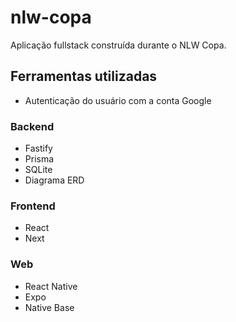 # nlw-copa

Aplicação fullstack construída durante o NLW Copa.
 
## Ferramentas utilizadas
- Autenticação do usuário com a conta Google

### Backend
- Fastify
- Prisma
- SQLite
- Diagrama ERD

### Frontend
- React
- Next

### Web
- React Native
- Expo
- Native Base
